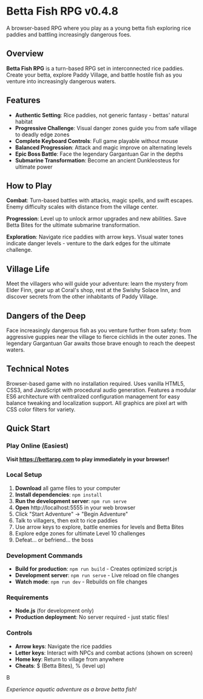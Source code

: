 # Betta Fish RPG v0.4.8

A browser-based RPG where you play as a young betta fish exploring rice paddies and battling increasingly dangerous foes.

## Overview

**Betta Fish RPG** is a turn-based RPG set in interconnected rice paddies. Create your betta, explore Paddy Village, and battle hostile fish as you venture into increasingly dangerous waters.

## Features

- **Authentic Setting**: Rice paddies, not generic fantasy - bettas' natural habitat
- **Progressive Challenge**: Visual danger zones guide you from safe village to deadly edge zones
- **Complete Keyboard Controls**: Full game playable without mouse
- **Balanced Progression**: Attack and magic improve on alternating levels
- **Epic Boss Battle**: Face the legendary Gargantuan Gar in the depths
- **Submarine Transformation**: Become an ancient Dunkleosteus for ultimate power

## How to Play

**Combat**: Turn-based battles with attacks, magic spells, and swift escapes. Enemy difficulty scales with distance from the village center.

**Progression**: Level up to unlock armor upgrades and new abilities. Save Betta Bites for the ultimate submarine transformation.

**Exploration**: Navigate rice paddies with arrow keys. Visual water tones indicate danger levels - venture to the dark edges for the ultimate challenge.

## Village Life

Meet the villagers who will guide your adventure: learn the mystery from Elder Finn, gear up at Coral's shop, rest at the Swishy Solace Inn, and discover secrets from the other inhabitants of Paddy Village.

## Dangers of the Deep

Face increasingly dangerous fish as you venture further from safety: from aggressive guppies near the village to fierce cichlids in the outer zones. The legendary Gargantuan Gar awaits those brave enough to reach the deepest waters.

## Technical Notes

Browser-based game with no installation required. Uses vanilla HTML5, CSS3, and JavaScript with procedural audio generation. Features a modular ES6 architecture with centralized configuration management for easy balance tweaking and localization support. All graphics are pixel art with CSS color filters for variety.

## Quick Start

### Play Online (Easiest)
**Visit https://bettarpg.com to play immediately in your browser!**

### Local Setup
1. **Download** all game files to your computer
2. **Install dependencies**: `npm install`
3. **Run the development server**: `npm run serve`
4. **Open** http://localhost:5555 in your web browser
5. Click "Start Adventure" → "Begin Adventure"
6. Talk to villagers, then exit to rice paddies
7. Use arrow keys to explore, battle enemies for levels and Betta Bites
8. Explore edge zones for ultimate Level 10 challenges
9. Defeat... or befriend... the boss

### Development Commands
- **Build for production**: `npm run build` - Creates optimized script.js
- **Development server**: `npm run serve` - Live reload on file changes
- **Watch mode**: `npm run dev` - Rebuilds on file changes

### Requirements
- **Node.js** (for development only)
- **Production deployment**: No server required - just static files!

### Controls
- **Arrow keys**: Navigate the rice paddies
- **Letter keys**: Interact with NPCs and combat actions (shown on screen)
- **Home key**: Return to village from anywhere
- **Cheats**: $ (Betta Bites), % (level up)

B

*Experience aquatic adventure as a brave betta fish!*